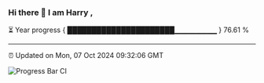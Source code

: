 ### Hi there 👋 I am Harry , 

⏳ Year progress { ██████████████████████▁▁▁▁▁▁▁▁ } 76.61 %

---

⏰ Updated on Mon, 07 Oct 2024 09:32:06 GMT

![Progress Bar CI](https://github.com/duykhang68/duykhang68/workflows/Progress%20Bar%20CI/badge.svg)
